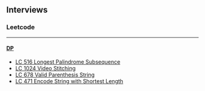 ## Interviews

### Leetcode
---
#### [DP](https://github.com/snowan/interviews/tree/master/java/src/leetcode/dp)
- [LC 516 Longest Palindrome Subsequence](https://github.com/snowan/interviews/blob/master/java/src/leetcode/dp/LC516LongestPalindromeSubsequence.java)
- [LC 1024 Video Stitching](https://github.com/snowan/interviews/blob/master/java/src/leetcode/dp/LC1024VideoStitching.java)
- [LC 678 Valid Parenthesis String](https://github.com/snowan/interviews/blob/master/java/src/leetcode/dp/LC678ValidParenthesisString.java)
- [LC 471 Encode String with Shortest Length](https://github.com/snowan/interviews/tree/master/java/src/leetcode/dpgreedy/LC471)
